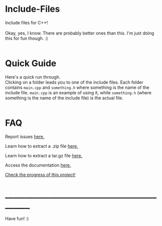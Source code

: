 # Include-Files <h><h/>

Include files for C++!<br><br>
Okay, yes, I know. There are probably better ones than this. I'm just doing this for fun though. :) <br><br>

# Quick Guide <h><h/>
Here's a quick run through. <br>
Clicking on a folder leads you to one of the include files. Each folder contains `main.cpp` and `something.h` where something is the name of the include file. `main.cpp` is an example of using it, while `something.h` (where something is the name of the include file) is the actual file. <br><br>

# FAQ
Report issues [here.](https://github.com/Streakwind/Include-Files/issues)
  
Learn how to extract a .zip file [here.](https://support.microsoft.com/en-us/windows/zip-and-unzip-files-f6dde0a7-0fec-8294-e1d3-703ed85e7ebc)
  
Learn how to extract a tar.gz file [here.](https://linuxize.com/post/how-to-extract-unzip-tar-gz-file/)
  
Access the documentation [here.](https://github.com/Streakwind/Include-Files/wiki)

[Check the progress of this project!](https://github.com/Streakwind/Include-Files/projects)
  
# ___________________________________________  
Have fun! :)
